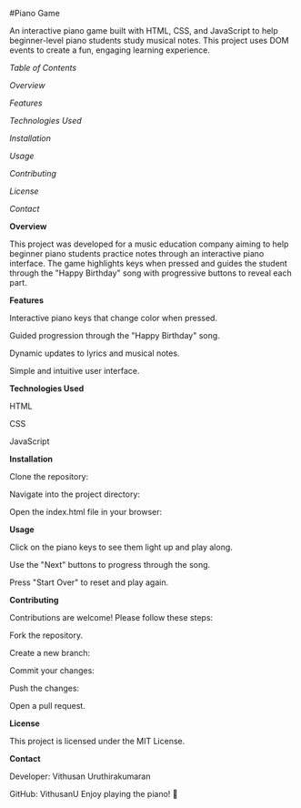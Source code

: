 #Piano Game

An interactive piano game built with HTML, CSS, and JavaScript to help beginner-level piano students study musical notes. This project uses DOM events to create a fun, engaging learning experience.

*Table of Contents*

*Overview*

*Features*

*Technologies Used*

*Installation*

*Usage*

*Contributing*

*License*

*Contact*

**Overview**

This project was developed for a music education company aiming to help beginner piano students practice notes through an interactive piano interface. The game highlights keys when pressed and guides the student through the "Happy Birthday" song with progressive buttons to reveal each part.

**Features**

Interactive piano keys that change color when pressed.

Guided progression through the "Happy Birthday" song.

Dynamic updates to lyrics and musical notes.

Simple and intuitive user interface.

**Technologies Used**

HTML

CSS

JavaScript

**Installation**

Clone the repository:

Navigate into the project directory:

Open the index.html file in your browser:

**Usage**

Click on the piano keys to see them light up and play along.

Use the "Next" buttons to progress through the song.

Press "Start Over" to reset and play again.

**Contributing**

Contributions are welcome! Please follow these steps:

Fork the repository.

Create a new branch:

Commit your changes:

Push the changes:

Open a pull request.

**License**

This project is licensed under the MIT License.

**Contact**

Developer: Vithusan Uruthirakumaran


GitHub: VithusanU
Enjoy playing the piano! 🎹

